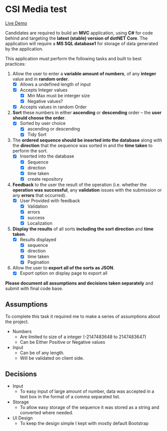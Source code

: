 # CSI Media test
[Live Demo](http://104.236.17.191:8080/)


Candidates are required to build an **MVC** application, using **C#** for code behind and targeting the **latest (stable) version of dotNET Core**. The application will require a **MS SQL database1** for storage of data generated by the application. 


This application must perform the following tasks and built to best practices: 
1. Allow the user to enter a **variable amount of numbers**, of any **integer** value and in **random order**. 
	- [x] Allows a undefined length of input
	- [x] Accepts Integer values
		- [x] Min Max must be interger size
		- [x] Negative values?
	- [x] Accepts values in random Order	
3. **Sort** these numbers in either **ascending** or **descending** order – the **user should choose the order**.
	- [x] Sorted by user choice
		- [x] ascending or descending 
		- [x] Tidy Sort
4. The **ordered sequence should be inserted into the database** along with the **direction** that the sequence was sorted in and the **time taken** to perform the sort. 
	- [x] Inserted into the database
		- [x] Sequence
		- [x] direction
		- [x] time taken
		- [x] create repository
5. **Feedback** to the user the result of the operation (i.e. whether the **operation was successful**, any **validation** issues with the submission or any **errors** that occurred). 
	- [x] User Provided with feedback
		- [x] Validation 
		- [x] errors
		- [x] success
		- [x] Localization
6. **Display the results** of all sorts **including the sort direction** and **time taken**. 
	- [x] Results displayed
		- [x] sequence
		- [x] direction
		- [x] time taken
		- [x] Pagination
7. Allow the user to **export all of the sorts as JSON**. 
	- [x] Export option on display page to export all 

**Please document all assumptions and decisions taken separately** and submit with final code base.

## Assumptions

To complete this task it required me to make a series of assumptions about the project.

- Numbers
	- Are limited to size of a integer (-2147483648 to 2147483647)
	- Can be Either Positive or Negative values
- Input 
	- Can be of any length.
	- Will be validated on client side.

## Decisions
- Input
	- To easy input of large amount of number, data was accepted in a text box in the format of a comma separated list. 
- Storage
	- To allow easy storage of the sequence it was stored as a string and converted where needed. 
- UI Design 
	- To keep the design simple I kept with mostly default Bootstrap 
